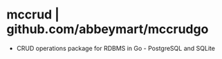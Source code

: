# mccrud | github.com/abbeymart/mccrudgo

- CRUD operations package for RDBMS in Go - PostgreSQL and SQLite
